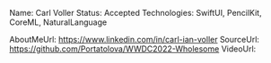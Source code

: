 Name: Carl Voller
Status: Accepted
Technologies: SwiftUI, PencilKit, CoreML, NaturalLanguage

AboutMeUrl: https://www.linkedin.com/in/carl-ian-voller
SourceUrl: https://github.com/Portatolova/WWDC2022-Wholesome
VideoUrl: 

<!---
EXAMPLE
Name: John Appleseed
Status: Submitted <or> Winner <or> Distinguished <or> Rejected
Technologies: SwiftUI, RealityKit, CoreGraphic

AboutMeUrl: https://linkedin.com/in/johnappleseed
SourceUrl: https://github.com/johnappleseed/wwdc2025
VideoUrl: https://youtu.be/ABCDE123456
-->
